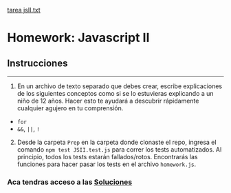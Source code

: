 [tarea jsII.txt](https://github.com/selvatico87/Prep-Course/files/8506092/tarea.jsII.txt)
# Homework: Javascript II

## Instrucciones
---
1. En un archivo de texto separado que debes crear, escribe explicaciones de los siguientes conceptos como si se lo estuvieras explicando a un niño de 12 años. Hacer esto te ayudará a descubrir rápidamente cualquier agujero en tu comprensión.

* `for`
* `&&`, `||`, `!`

2. Desde la carpeta `Prep` en la carpeta donde clonaste el repo, ingresa el comando `npm test JSII.test.js` para correr los tests automatizados. Al principio, todos los tests estarán fallados/rotos. Encontrarás las funciones para hacer pasar los tests en el archivo `homework.js`.

### Aca tendras acceso a las [Soluciones](https://github.com/atralice/Curso.Prep.Henry/blob/solution/03-JS-II/homework/homework.js)
